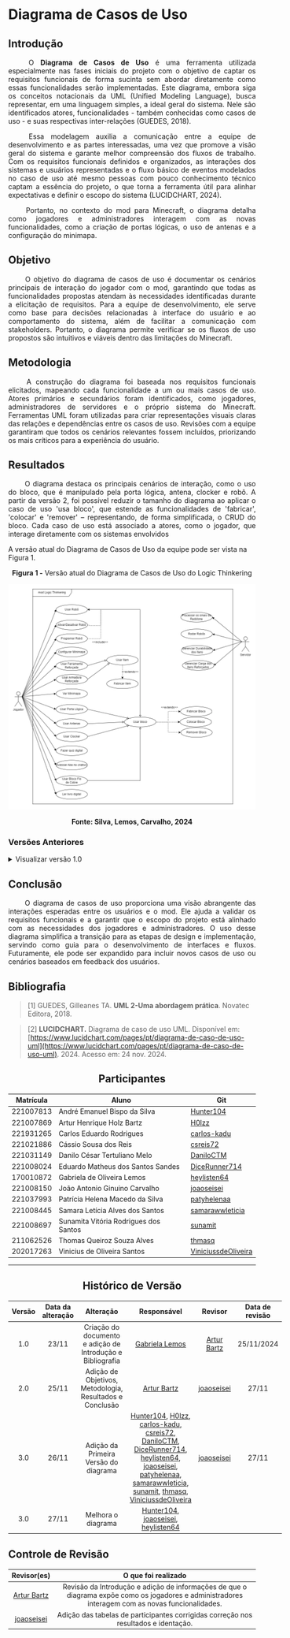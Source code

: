 # Diagrama de Casos de Uso

## Introdução
<!--  
- **Apresente o tema do projeto ou estudo;**
- **Busque trazer referências no decorrer do texto;**
- Destaque a relevância do diagrama ou abordagem para a área de aplicação.
- Mencione brevemente os principais aspectos que serão abordados no documento.
-->

<div align="justify">

&emsp;&emsp;
O **Diagrama de Casos de Uso** é uma ferramenta utilizada especialmente nas fases iniciais do projeto com o objetivo de captar os requisitos funcionais de forma sucinta sem abordar diretamente como essas funcionalidades serão implementadas. Este diagrama, embora siga os conceitos notacionais da UML (Unified Modeling Language), busca representar, em uma linguagem simples, a ideal geral do sistema. Nele são identificados atores, funcionalidades - também conhecidas como casos de uso - e suas respectivas inter-relações (GUEDES, 2018).
</div>

<div align="justify">

&emsp;&emsp;
Essa modelagem auxilia a comunicação entre a equipe de desenvolvimento e as partes interessadas, uma vez que promove a visão geral do sistema e garante melhor compreensão dos fluxos de trabalho. Com os requisitos funcionais definidos e organizados, as interações dos sistemas e usuários representadas e o fluxo básico de eventos modelados no caso de uso até mesmo pessoas com pouco conhecimento técnico captam a essência do projeto, o que torna a ferramenta útil para alinhar expectativas e definir o escopo do sistema (LUCIDCHART, 2024).
</div>

<div align="justify">

&emsp;&emsp;
Portanto, no contexto do mod para Minecraft, o diagrama detalha como jogadores e administradores interagem com as novas funcionalidades, como a criação de portas lógicas, o uso de antenas e a configuração do minimapa.
</div>

## Objetivo
<!--  
- **Declare o que se pretende alcançar com o diagrama em projetos no geral; Busque referenciar!**
- **Declare o que se pretende alcançar com o diagrama para equipe neste contexto;**
- **Destaque os resultados esperados, como soluções para problemas, melhorias no entendimento ou suporte à tomada de decisões.**
-->

<div align="justify">

&emsp;&emsp;
O objetivo do diagrama de casos de uso é documentar os cenários principais de interação do jogador com o mod, garantindo que todas as funcionalidades propostas atendam às necessidades identificadas durante a elicitação de requisitos. Para a equipe de desenvolvimento, ele serve como base para decisões relacionadas à interface do usuário e ao comportamento do sistema, além de facilitar a comunicação com stakeholders. Portanto, o diagrama permite verificar se os fluxos de uso propostos são intuitivos e viáveis dentro das limitações do Minecraft.
</div>

## Metodologia
<!--  
- **Explique o processo utilizado para desenvolver o trabalho. COMO foi feito?**
- **Descreva as ferramentas, técnicas ou referências utilizadas na construção do diagrama ou solução. Se houver alguma ferramenta específica determinada pela professora, a sugestão é usá-la sendo em qualquer etapa do processo. Podem começar com uma ferramenta que já são familiarizados e depois explorar outras ferramentas.**
- Se desejarem, podem citar os desafios encontrados seguindo a metodologia, propostas de melhoria, etc.
-->

<div align="justify">

&emsp;&emsp;
A construção do diagrama foi baseada nos requisitos funcionais elicitados, mapeando cada funcionalidade a um ou mais casos de uso. Atores primários e secundários foram identificados, como jogadores, administradores de servidores e o próprio sistema do Minecraft. Ferramentas UML foram utilizadas para criar representações visuais claras das relações e dependências entre os casos de uso. Revisões com a equipe garantiram que todos os cenários relevantes fossem incluídos, priorizando os mais críticos para a experiência do usuário.
</div>

## Resultados
<!--  
- **Apresente o produto final, como o diagrama ou solução desenvolvida.** 
- **Desenvolva ao menos um parágrafo referenciando a figura**
- **Adicione "Figura 1 - Título da Figura/Quadro/Tabela" acima e "Fonte: " abaixo dela**
- Destaque os pontos principais ou insights obtidos durante o processo.
- **APRESENTE AS VERSÕES DO DIAGRAMA!! Podem usar o formato abaixo para poluir menos a página**
-->

<div align="justify">

&emsp;&emsp;
O diagrama destaca os principais cenários de interação, como o uso do bloco, que é manipulado pela porta lógica, antena, clocker e robô. A partir da versão 2, foi possível reduzir o tamanho do diagrama ao aplicar o caso de uso 'usa bloco', que estende as funcionalidades de 'fabricar', 'colocar' e 'remover' – representando, de forma simplificada, o CRUD do bloco. Cada caso de uso está associado a atores, como o jogador, que interage diretamente com os sistemas envolvidos
</div>


A versão atual do Diagrama de Casos de Uso da equipe pode ser vista na Figura 1.

<center><b>Figura 1 -</b> Versão atual do Diagrama de Casos de Uso do Logic Thinkering </center>

<center>

![](https://raw.githubusercontent.com/UnBArqDsw2024-2/2024.2_G1_Logic_Thinkering_Entrega_02/refs/heads/main/assets/diagramaCasoUso/DCUv2.png)
</center>

<center><b>Fonte: Silva, Lemos, Carvalho, 2024</b> </center>


### Versões Anteriores

<details>
<summary>Visualizar versão 1.0</summary>

### Versão 1.0

Primeira versão do Diagrama de Casos de Uso visto na Figura 2.

<center><b>Figura 2 -</b> Diagrama de Casos de Uso do Logic Thinkering</center>

<center>

![](https://raw.githubusercontent.com/UnBArqDsw2024-2/2024.2_G1_Logic_Thinkering_Entrega_02/refs/heads/main/assets/diagramaCasoUso/DCUv1.png)
</center>
<center><b>Fonte: Silva, Bartz, Reis, Sandes, Lemos, Carvalho, Santos, Santos, Alves, Santos, 2024</b> </center>

</details>

## Conclusão
<!--  
-   **Resuma os pontos principais do trabalho.**
-   **Avalie se os objetivos foram alcançados e o impacto do trabalho.**
-   **Apresente perspectivas para melhorias ou trabalhos futuros.**
-->

<div align="justify">

&emsp;&emsp;
O diagrama de casos de uso proporciona uma visão abrangente das interações esperadas entre os usuários e o mod. Ele ajuda a validar os requisitos funcionais e a garantir que o escopo do projeto está alinhado com as necessidades dos jogadores e administradores. O uso desse diagrama simplifica a transição para as etapas de design e implementação, servindo como guia para o desenvolvimento de interfaces e fluxos. Futuramente, ele pode ser expandido para incluir novos casos de uso ou cenários baseados em feedback dos usuários.
</div>

## Bibliografia

<!-- - **Altere!**-->

> [1] GUEDES, Gilleanes TA. **UML 2-Uma abordagem prática**. Novatec Editora, 2018.

> [2] **LUCIDCHART.** Diagrama de caso de uso UML. Disponível em: [https://www.lucidchart.com/pages/pt/diagrama-de-caso-de-uso-uml](https://www.lucidchart.com/pages/pt/diagrama-de-caso-de-uso-uml). 2024. Acesso em: 24 nov. 2024.

<center>

## Participantes

</center>

<!-- de preferência: em ordem alfabética, seguindo o exemplo: -->

<div style="margin: 0 auto; width: fit-content;">

| Matrícula | Aluno                                 | Git                                                           |
|-----------|---------------------------------------|---------------------------------------------------------------|
| 221007813 | André Emanuel Bispo da Silva          | [Hunter104](https://github.com/Hunter104)                     |
| 221007869 | Artur Henrique Holz Bartz             | [H0lzz](https://github.com/H0lzz)                             |
| 221931265 | Carlos Eduardo Rodrigues              | [carlos-kadu](https://github.com/carlos-kadu)                 |
| 221021886 | Cássio Sousa dos Reis                 | [csreis72](https://github.com/csreis72)                       |
| 221031149 | Danilo César Tertuliano Melo          | [DaniloCTM](https://github.com/DaniloCTM)                     |
| 221008024 | Eduardo Matheus dos Santos Sandes     | [DiceRunner714](https://github.com/DiceRunner714)             |
| 170010872 | Gabriela de Oliveira Lemos            | [heylisten64](https://github.com/heylisten64)                 |
| 221008150 | João Antonio Ginuino Carvalho         | [joaoseisei](https://github.com/joaoseisei)                   |
| 221037993 | Patrícia Helena Macedo da Silva       | [patyhelenaa](https://github.com/patyhelenaa)                 |
| 221008445 | Samara Letícia Alves dos Santos       | [samarawwleticia](https://github.com/samarawwleticia)         |
| 221008697 | Sunamita Vitória Rodrigues dos Santos | [sunamit](https://github.com/sunamit)                         |
| 211062526 | Thomas Queiroz Souza Alves            | [thmasq](https://github.com/thmasq)                           |
| 202017263 | Vinicius de Oliveira Santos           | [ViniciussdeOliveira](https://github.com/ViniciussdeOliveira) |


</div>

---

<center>

## Histórico de Versão

</center>

<!-- Lembre de alterar a data -->

<div style="margin: 0 auto; width: fit-content;">

| Versão | Data da alteração |                         Alteração                          |                                                                                                                                                                                                                                                                                                   Responsável                                                                                                                                                                                                                                                                                                   |                   Revisor                   | Data de revisão |
|:------:|:-----------------:|:----------------------------------------------------------:|:---------------------------------------------------------------------------------------------------------------------------------------------------------------------------------------------------------------------------------------------------------------------------------------------------------------------------------------------------------------------------------------------------------------------------------------------------------------------------------------------------------------------------------------------------------------------------------------------------------------:|:-------------------------------------------:|:---------------:|
|  1.0   |       23/11       | Criação do documento e adição de Introdução e Bibliografia |                                                                                                                                                                                                                                                                                [Gabriela Lemos](https://github.com/heylisten64)                                                                                                                                                                                                                                                                                 |   [Artur Bartz](https://github.com/H0lzz)   |   25/11/2024    |  
|  2.0   |       25/11       |  Adição de Objetivos, Metodologia, Resultados e Conclusão  |                                                                                                                                                                                                                                                                                     [Artur Bartz](https://github.com/H0lzz)                                                                                                                                                                                                                                                                                     | [joaoseisei](https://github.com/joaoseisei) |      27/11      |
|  3.0   |       26/11       |           Adição da Primeira Versão do diagrama            | [Hunter104](https://github.com/Hunter104), [H0lzz](https://github.com/H0lzz), [carlos-kadu](https://github.com/carlos-kadu), [csreis72](https://github.com/csreis72), [DaniloCTM](https://github.com/DaniloCTM), [DiceRunner714](https://github.com/DiceRunner714), [heylisten64](https://github.com/heylisten64), [joaoseisei](https://github.com/joaoseisei), [patyhelenaa](https://github.com/patyhelenaa), [samarawwleticia](https://github.com/samarawwleticia), [sunamit](https://github.com/sunamit), [thmasq](https://github.com/thmasq), [ViniciussdeOliveira](https://github.com/ViniciussdeOliveira) | [joaoseisei](https://github.com/joaoseisei) |      27/11      |
|  3.0   |       27/11       |                     Melhora o diagrama                     |                                                                                                                                                                                                                                      [Hunter104](https://github.com/Hunter104), [joaoseisei](https://github.com/joaoseisei), [heylisten64](https://github.com/heylisten64)                                                                                                                                                                                                                                      |                                             |                 |

</div>

## Controle de Revisão

|                 Revisor(es)                 |                                                                O que foi realizado                                                                |
|:-------------------------------------------:|:-------------------------------------------------------------------------------------------------------------------------------------------------:|
|   [Artur Bartz](https://github.com/H0lzz)   | Revisão da Introdução e adição de informações de que o diagrama expõe como os jogadores e administradores interagem com as novas funcionalidades. |
| [joaoseisei](https://github.com/joaoseisei) |                                Adição das tabelas de participantes corrigidas correção nos resultados e identação.                                |